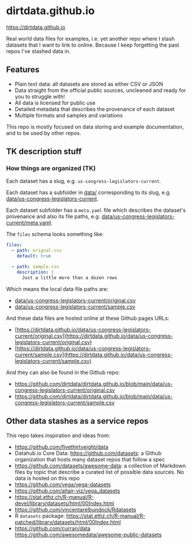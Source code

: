 # dirtdata.github.io

https://dirtdata.github.io

Real world data files for examples, i.e. yet another repo where I stash datasets that I want to link to online. Because I keep forgetting the past repos I've stashed data in.

## Features

- Plain text data: all datasets are stored as either CSV or JSON
- Data straight from the official public sources, uncleaned and ready for you to struggle with!
- All data is licensed for public use
- Detailed metadata that describes the provenance of each dataset
- Multiple formats and samples and variations

This repo is mostly focused on data storing and example documentation, and to be used by other repos.


## TK description stuff

### How things are organized (TK)

Each dataset has a slug, e.g. `us-congress-legislators-current`.

Each dataset has a subfolder in [data/](data/) corresponding to its slug, e.g. [data/us-congress-legislators-current](data/us-congress-legislators-current).

Each dataset subfolder has a `meta.yaml` file which describes the dataset's provenance and also its file paths, e.g. [data/us-congress-legislators-current/meta.yaml](data/us-congress-legislators-current/meta.yaml).

The `files` schema looks something like:

```yaml
files:
  - path: orignal.csv
    default: true

  - path: sample.csv
    description: |
      Just a little more than a dozen rows
```

Which means the local data file paths are:

- [data/us-congress-legislators-current/original.csv](data/us-congress-legislators-current/original.csv)
- [data/us-congress-legislators-current/sample.csv](data/us-congress-legislators-current/sample.csv)

And these data files are hosted online at these Github pages URLs:

- [https://dirtdata.github.io/data/us-congress-legislators-current/original.csv](https://dirtdata.github.io/data/us-congress-legislators-current/original.csv)
- [https://dirtdata.github.io/data/us-congress-legislators-current/sample.csv](https://dirtdata.github.io/data/us-congress-legislators-current/sample.csv)

And they can also be found in the Github repo:

- https://github.com/dirtdata/dirtdata.github.io/blob/main/data/us-congress-legislators-current/original.csv
- https://github.com/dirtdata/dirtdata.github.io/blob/main/data/us-congress-legislators-current/sample.csv



## Other data stashes as a service repos

This repo takes inspiration and ideas from:

- https://github.com/fivethirtyeight/data
- Datahub.io Core Data: https://github.com/datasets: a Github organization that hosts many dataset repos that follow a spec
- https://github.com/datasets/awesome-data: a collection of Markdown files by topic that describe a curated list of possible data sources. No data is hosted on this repo
- https://github.com/vega/vega-datasets
- https://github.com/altair-viz/vega_datasets
- https://stat.ethz.ch/R-manual/R-devel/library/datasets/html/00Index.html
- https://github.com/vincentarelbundock/Rdatasets
- R `datasets` package: https://stat.ethz.ch/R-manual/R-patched/library/datasets/html/00Index.html
- https://github.com/curran/data
https://github.com/awesomedata/awesome-public-datasets
